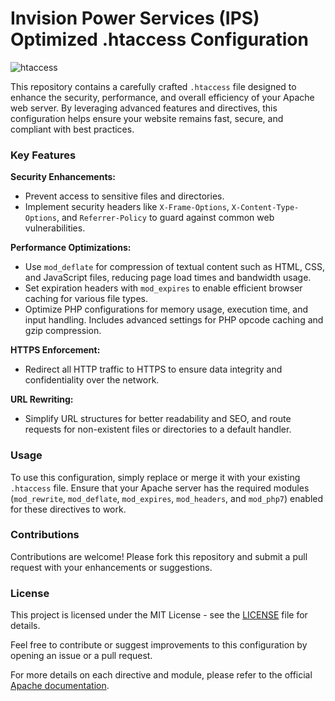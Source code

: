 # Invision Power Services (IPS) Optimized .htaccess Configuration

![htaccess](https://github.com/ishayanabad/IPS-htaccess/assets/171403530/3463f58a-222a-4315-b7c9-100ba723ab86)

This repository contains a carefully crafted `.htaccess` file designed to enhance the security, performance, and overall efficiency of your Apache web server. By leveraging advanced features and directives, this configuration helps ensure your website remains fast, secure, and compliant with best practices.

### Key Features

**Security Enhancements:**
- Prevent access to sensitive files and directories.
- Implement security headers like `X-Frame-Options`, `X-Content-Type-Options`, and `Referrer-Policy` to guard against common web vulnerabilities.

**Performance Optimizations:**
- Use `mod_deflate` for compression of textual content such as HTML, CSS, and JavaScript files, reducing page load times and bandwidth usage.
- Set expiration headers with `mod_expires` to enable efficient browser caching for various file types.
- Optimize PHP configurations for memory usage, execution time, and input handling. Includes advanced settings for PHP opcode caching and gzip compression.

**HTTPS Enforcement:**
- Redirect all HTTP traffic to HTTPS to ensure data integrity and confidentiality over the network.

**URL Rewriting:**
- Simplify URL structures for better readability and SEO, and route requests for non-existent files or directories to a default handler.

### Usage

To use this configuration, simply replace or merge it with your existing `.htaccess` file. Ensure that your Apache server has the required modules (`mod_rewrite`, `mod_deflate`, `mod_expires`, `mod_headers`, and `mod_php7`) enabled for these directives to work.

### Contributions

Contributions are welcome! Please fork this repository and submit a pull request with your enhancements or suggestions.

### License

This project is licensed under the MIT License - see the [LICENSE](LICENSE) file for details.

Feel free to contribute or suggest improvements to this configuration by opening an issue or a pull request.

For more details on each directive and module, please refer to the official [Apache documentation](https://httpd.apache.org/docs/).
